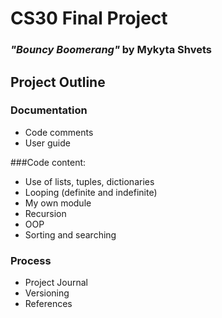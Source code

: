 
# CS30 Final Project

### *"Bouncy Boomerang"* by Mykyta Shvets

## Project Outline

### Documentation

* Code comments
* User guide


###Code content:

* Use of lists, tuples, dictionaries
* Looping (definite and indefinite)
* My own module
* Recursion
* OOP
* Sorting and searching

### Process

* Project Journal
* Versioning
* References